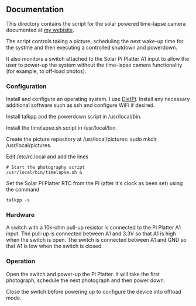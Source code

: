 ## Documentation

This directory contains the script for the solar powered time-lapse camera documented at [my webisite](http://www.danjuliodesigns.com/products/solar_pi_platter/timelapse.html).

The script controls taking a picture, scheduling the next wake-up time for the systme and then executing a controlled shutdown and powerdown.

It also monitors a switch attached to the Solar Pi Platter A1 input to allow the user to power-up the system without the time-lapse camera functionality (for example, to off-load photos).

### Configuration

Install and configure an operating system.  I use [DietPi](http://dietpi.com).  Install any necessary additional software such as ssh and configure WiFi if desired.

Install talkpp and the powerdown script in /usr/local/bin.

Install the timelapse.sh script in /usr/local/bin.

Create the picture repository at /usr/local/pictures: sudo mkdir /usr/local/pictures.

Edit /etc/rc.local and add the lines

	# Start the photography script
	/usr/local/bin/timelapse.sh &

Set the Solar Pi Platter RTC from the Pi (after it's clock as been set) using the command

	talkpp -s

### Hardware

A switch with a 10k-ohm pull-up resistor is connected to the Pi Platter A1 input.  The pull-up is connected between A1 and 3.3V so that A1 is high when the switch is open. The switch is connected between A1 and GND so that A1 is low when the switch is closed.

### Operation

Open the switch and power-up the Pi Platter.  It will take the first photograph, schedule the next photograph and then power down.

Close the switch before powering up to configure the device into offload mode.

